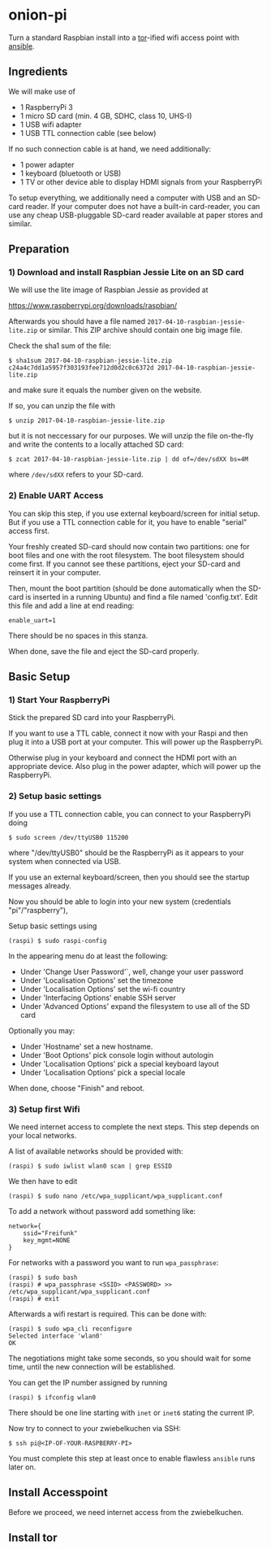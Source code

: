 # onion-pi
Turn a standard Raspbian install into a [tor](https://torproject.org)-ified
wifi access point with [ansible](https://www.ansible.com/).


## Ingredients

We will make use of

* 1 RaspberryPi 3
* 1 micro SD card (min. 4 GB, SDHC, class 10, UHS-I)
* 1 USB wifi adapter
* 1 USB TTL connection cable (see below)

If no such connection cable is at hand, we need additionally:

* 1 power adapter
* 1 keyboard (bluetooth or USB)
* 1 TV or other device able to display HDMI signals from your RaspberryPi

To setup everything, we additionally need a computer with USB and an SD-card
reader. If your computer does not have a built-in card-reader, you can use any
cheap USB-pluggable SD-card reader available at paper stores and similar.


## Preparation

### 1) Download and install Raspbian Jessie Lite on an SD card

We will use the lite image of Raspbian Jessie as provided at

  https://www.raspberrypi.org/downloads/raspbian/

Afterwards you should have a file named ``2017-04-10-raspbian-jessie-lite.zip``
or similar. This ZIP archive should contain one big image file.

Check the sha1 sum of the file:

    $ sha1sum 2017-04-10-raspbian-jessie-lite.zip
    c24a4c7dd1a5957f303193fee712d0d2c0c6372d 2017-04-10-raspbian-jessie-lite.zip

and make sure it equals the number given on the website.

If so, you can unzip the file with

    $ unzip 2017-04-10-raspbian-jessie-lite.zip

but it is not neccessary for our purposes. We will unzip the file on-the-fly
and write the contents to a locally attached SD card:

    $ zcat 2017-04-10-raspbian-jessie-lite.zip | dd of=/dev/sdXX bs=4M

where ``/dev/sdXX`` refers to your SD-card.


### 2) Enable UART Access

You can skip this step, if you use external keyboard/screen for initial setup.
But if you use a TTL connection cable for it, you have to enable "serial"
access first.

Your freshly created SD-card should now contain two partitions: one for boot
files and one with the root filesystem. The boot filesystem should come first.
If you cannot see these partitions, eject your SD-card and reinsert it in your
computer.

Then, mount the boot partition (should be done automatically when the SD-card
is inserted in a running Ubuntu) and find a file named 'config.txt'. Edit this
file and add a line at end reading:

    enable_uart=1

There should be no spaces in this stanza.

When done, save the file and eject the SD-card properly.


## Basic Setup

### 1) Start Your RaspberryPi

Stick the prepared SD card into your RaspberryPi.

If you want to use a TTL cable, connect it now with your Raspi and then plug it
into a USB port at your computer. This will power up the RaspberryPi.

Otherwise plug in your keyboard and connect the HDMI port with an appropriate
device. Also plug in the power adapter, which will power up the RaspberryPi.


### 2) Setup basic settings

If you use a TTL connection cable, you can connect to your RaspberryPi doing

    $ sudo screen /dev/ttyUSB0 115200

where "/dev/ttyUSB0" should be the RaspberryPi as it appears to your system
when connected via USB.

If you use an external keyboard/screen, then you should see the startup
messages already.

Now you should be able to login into your new system (credentials
"pi"/"raspberry"),

Setup basic settings using

    (raspi) $ sudo raspi-config

In the appearing menu do at least the following:

- Under 'Change User Password'`, well, change your user password
- Under 'Localisation Options' set the timezone
- Under 'Localisation Options' set the wi-fi country
- Under 'Interfacing Options' enable SSH server
- Under 'Advanced Options' expand the filesystem to use all of the SD card

Optionally you may:

- Under 'Hostname' set a new hostname.
- Under 'Boot Options' pick console login without autologin
- Under 'Localisation Options' pick a special keyboard layout
- Under 'Localisation Options' pick a special locale

When done, choose "Finish" and reboot.


### 3) Setup first Wifi

We need internet access to complete the next steps. This step depends on your
local networks.

A list of available networks should be provided with:

    (raspi) $ sudo iwlist wlan0 scan | grep ESSID

We then have to edit

    (raspi) $ sudo nano /etc/wpa_supplicant/wpa_supplicant.conf

To add a network without password add something like:

    network={
        ssid="Freifunk"
        key_mgmt=NONE
    }

For networks with a password you want to run `wpa_passphrase`:

    (raspi) $ sudo bash
    (raspi) # wpa_passphrase <SSID> <PASSWORD> >> /etc/wpa_supplicant/wpa_supplicant.conf
    (raspi) # exit

Afterwards a wifi restart is required. This can be done with:

    (raspi) $ sudo wpa_cli reconfigure
    Selected interface 'wlan0'
    OK

The negotiations might take some seconds, so you should wait for some time,
until the new connection will be established.

You can get the IP number assigned by running

    (raspi) $ ifconfig wlan0

There should be one line starting with `inet` or `inet6` stating the current
IP.

Now try to connect to your zwiebelkuchen via SSH:

    $ ssh pi@<IP-OF-YOUR-RASPBERRY-PI>

You must complete this step at least once to enable flawless `ansible` runs
later on.


## Install Accesspoint

Before we proceed, we need internet access from the zwiebelkuchen.




## Install tor

